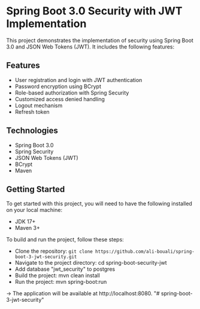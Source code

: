 # Spring Boot 3.0 Security with JWT Implementation
This project demonstrates the implementation of security using Spring Boot 3.0 and JSON Web Tokens (JWT). It includes the following features:

## Features
* User registration and login with JWT authentication
* Password encryption using BCrypt
* Role-based authorization with Spring Security
* Customized access denied handling
* Logout mechanism
* Refresh token

## Technologies
* Spring Boot 3.0
* Spring Security
* JSON Web Tokens (JWT)
* BCrypt
* Maven
 
## Getting Started
To get started with this project, you will need to have the following installed on your local machine:

* JDK 17+
* Maven 3+


To build and run the project, follow these steps:

* Clone the repository: `git clone https://github.com/ali-bouali/spring-boot-3-jwt-security.git`
* Navigate to the project directory: cd spring-boot-security-jwt
* Add database "jwt_security" to postgres 
* Build the project: mvn clean install
* Run the project: mvn spring-boot:run 

-> The application will be available at http://localhost:8080.
"# spring-boot-3-jwt-security" 
